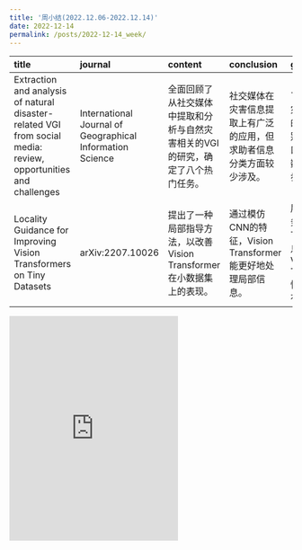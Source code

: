 ```yaml
---
title: '周小结(2022.12.06-2022.12.14)'
date: 2022-12-14
permalink: /posts/2022-12-14_week/
---
```

| title                                                                                                           | journal                                                   | content                                                                         | conclusion                                                           | gain                                                                       |
|:----------------------------------------------------------------------------------------------------------------|:----------------------------------------------------------|:--------------------------------------------------------------------------------|:---------------------------------------------------------------------|:---------------------------------------------------------------------------|
| Extraction and analysis of natural disaster-related VGI from social media: review, opportunities and challenges | International Journal of Geographical Information Science | 全面回顾了从社交媒体中提取和分析与自然灾害相关的VGI的研究，确定了八个热门任务。 | 社交媒体在灾害信息提取上有广泛的应用，但求助者信息分类方面较少涉及。 | 了解了VGI在灾害管理中的应用，识别了研究缺口，如信令数据的进一步研究。      |
| Locality Guidance for Improving Vision Transformers on Tiny Datasets                                            | arXiv:2207.10026                                          | 提出了一种局部指导方法，以改善Vision Transformer在小数据集上的表现。            | 通过模仿CNN的特征，Vision Transformer能更好地处理局部信息。          | 展示了双任务学习模式下，局部信息引导对Vision Transformer性能提升的有效性。 |

<embed src="http://127.0.0.1:4000/files/post/2022-12-14-week.pdf" type="application/pdf" height="400px" />
    